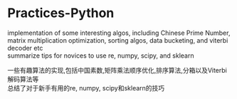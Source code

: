 # Practices-Python
implementation of some interesting algos, including Chinese Prime Number, matrix multiplication optimization, sorting algos, data bucketing, and viterbi decoder etc  
summarize tips for novices to use re, numpy, scipy, and sklearn 

一些有趣算法的实现,包括中国素数,矩阵乘法顺序优化,排序算法,分箱以及Viterbi解码算法等  
总结了对于新手有用的re, numpy, scipy和sklearn的技巧
